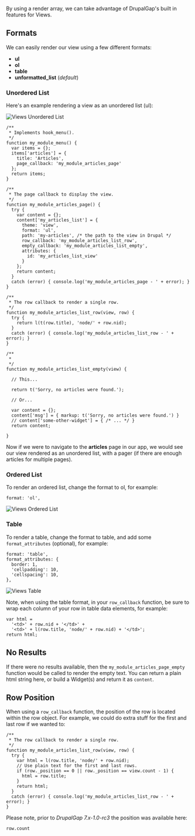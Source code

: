By using a render array, we can take advantage of DrupalGap's built in features for Views.

## Formats

We can easily render our view using a few different formats:

- **ul**
- **ol**
- **table**
- **unformatted_list** (*default*)

### Unordered List

Here's an example rendering a view as an unordered list (ul):

![Views Unordered List](http://www.drupalgap.org/sites/default/files/views-ul.png)

```
/**
 * Implements hook_menu().
 */
function my_module_menu() {
  var items = {};
  items['articles'] = {
    title: 'Articles',
    page_callback: 'my_module_articles_page'
  };
  return items;
}

/**
 * The page callback to display the view.
 */
function my_module_articles_page() {
  try {
    var content = {};
    content['my_articles_list'] = {
      theme: 'view',
      format: 'ul',
      path: 'my-articles', /* the path to the view in Drupal */
      row_callback: 'my_module_articles_list_row',
      empty_callback: 'my_module_articles_list_empty',
      attributes: {
        id: 'my_articles_list_view'
      }
    };
    return content;
  }
  catch (error) { console.log('my_module_articles_page - ' + error); }
}

/**
 * The row callback to render a single row.
 */
function my_module_articles_list_row(view, row) {
  try {
    return l(t(row.title), 'node/' + row.nid);
  }
  catch (error) { console.log('my_module_articles_list_row - ' + error); }
}

/**
 *
 */
function my_module_articles_list_empty(view) {

  // This...

  return t('Sorry, no articles were found.');

  // Or...

  var content = {};
  content['msg'] = { markup: t('Sorry, no articles were found.') }
  // content['some-other-widget'] = { /* ... */ }
  return content;

}
```

Now if we were to navigate to the **articles** page in our app, we would see our view rendered as an unordered list, with a pager (if there are enough articles for multiple pages).

### Ordered List

To render an ordered list, change the format to ol, for example:

`format: 'ol',`

![Views Ordered List](http://www.drupalgap.org/sites/default/files/views-ol.png)

### Table

To render a table, change the format to table, and add some `format_attributes` (optional), for example:

```
format: 'table',
format_attributes: {
  border: 1,
  'cellpadding': 10,
  'cellspacing': 10,
},
```

![Views Table](http://www.drupalgap.org/sites/default/files/views-table.png)

Note, when using the table format, in your `row_callback` function, be sure to wrap each column of your row in table data elements, for example:

```
var html =
  '<td>' + row.nid + '</td>' +
  '<td>' + l(row.title, 'node/' + row.nid) + '</td>';
return html;
```

## No Results

If there were no results available, then the `my_module_articles_page_empty` function would be called to render the empty text. You can return a plain html string here, or build a Widget(s) and return it as `content`. 

## Row Position

When using a `row_callback` function, the position of the row is located within the row object. For example, we could do extra stuff for the first and last row if we wanted to:

```
/**
 * The row callback to render a single row.
 */
function my_module_articles_list_row(view, row) {
  try {
    var html = l(row.title, 'node/' + row.nid);
    // Use plain text for the first and last rows.
    if (row._position == 0 || row._position == view.count - 1) {
      html = row.title;
    }
    return html;
  }
  catch (error) { console.log('my_module_articles_list_row - ' + error); }
}
```

Please note, prior to *DrupalGap 7.x-1.0-rc3* the position was available here:

`row.count`
